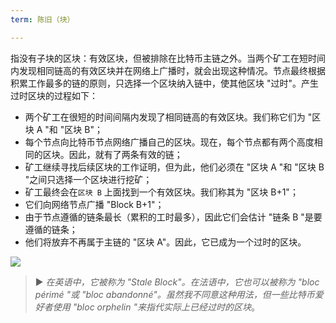 ```yaml
---
term: 陈旧（块）

---
```

指没有子块的区块：有效区块，但被排除在比特币主链之外。当两个矿工在短时间内发现相同链高的有效区块并在网络上广播时，就会出现这种情况。节点最终根据积累工作最多的链的原则，只选择一个区块纳入链中，使其他区块 "过时"。产生过时区块的过程如下：


- 两个矿工在很短的时间间隔内发现了相同链高的有效区块。我们称它们为 "区块 A "和 "区块 B"；
- 每个节点向比特币节点网络广播自己的区块。现在，每个节点都有两个高度相同的区块。因此，就有了两条有效的链；
- 矿工继续寻找后续区块的工作证明，但为此，他们必须在 "区块 A "和 "区块 B "之间只选择一个区块进行挖矿；
- 矿工最终会在`区块 B` 上面找到一个有效区块。我们称其为 "区块 B+1"；
- 它们向网络节点广播 "Block B+1"；
- 由于节点遵循的链条最长（累积的工时最多），因此它们会估计 "链条 B "是要遵循的链条；
- 他们将放弃不再属于主链的 "区块 A"。因此，它已成为一个过时的区块。

![](../../dictionnaire/assets/9.webp)

> ► *在英语中，它被称为 "Stale Block"。在法语中，它也可以被称为 "bloc périmé "或 "bloc abandonné"。虽然我不同意这种用法，但一些比特币爱好者使用 "bloc orphelin "来指代实际上已经过时的区块*。